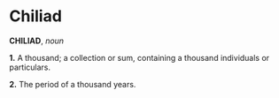 # Chiliad

**CHILIAD**, _noun_

**1.** A thousand; a collection or sum, containing a thousand individuals or particulars.

**2.** The period of a thousand years.